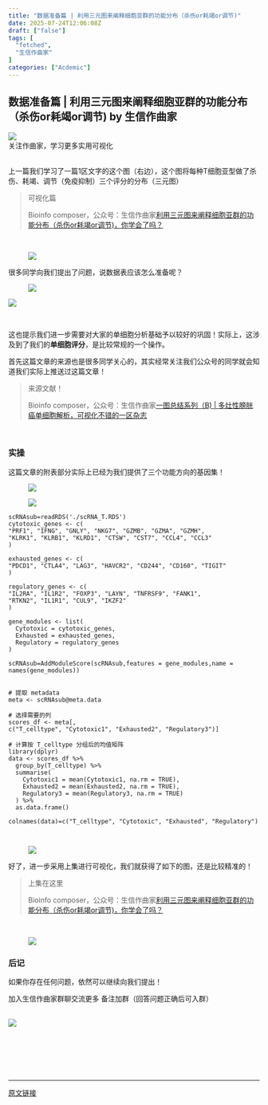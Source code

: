 ```yaml
---
title: "数据准备篇 | 利用三元图来阐释细胞亚群的功能分布（杀伤or耗竭or调节)"
date: 2025-07-24T12:06:08Z
draft: ["false"]
tags: [
  "fetched",
  "生信作曲家"
]
categories: ["Acdemic"]
---
```

数据准备篇 | 利用三元图来阐释细胞亚群的功能分布（杀伤or耗竭or调节) by 生信作曲家
------
<div><section nodeleaf=""><img data-src="https://mmbiz.qpic.cn/mmbiz_png/mo60jlFOtaCozlciapViazFwsheN5FpWR4zDN1LVmIOqyRl8lIDAUDNFuuBTibhz8KpnAnJib4HHV1Rslib2QTnpgog/640?wx_fmt=png&amp;from=appmsg" data-ratio="0.47474747474747475" data-s="300,640" data-type="png" data-w="1287" type="block" data-imgfileid="100007432" src="https://mmbiz.qpic.cn/mmbiz_png/mo60jlFOtaCozlciapViazFwsheN5FpWR4zDN1LVmIOqyRl8lIDAUDNFuuBTibhz8KpnAnJib4HHV1Rslib2QTnpgog/640?wx_fmt=png&amp;from=appmsg"></section><section><span leaf="">关注作曲家，学习更多实用可视化</span></section><section nodeleaf=""><mp-common-profile data-pluginname="mpprofile" data-nickname="生信作曲家" data-alias="Bioinfo_composer" data-from="0" data-headimg="http://mmbiz.qpic.cn/mmbiz_png/mo60jlFOtaDQIG3BiaPDOAtTJDzqbyPp4crVHnib8fS6Gp6DMjvJJkK9bhPWe6wpNujV93n60FymcjAOfum0t9PA/0?wx_fmt=png" data-signature="交流生物信息学习经验，分享科研SCI撰写思路和规范，传递最新生物医药资讯。" data-id="MzI5ODI0NzM2OQ==" data-is_biz_ban="0" data-service_type="1" data-verify_status="0"></mp-common-profile></section><section><section><span leaf=""><br></span></section><section data-pm-slice="3 2 []"><section data-tool="mdnice编辑器" data-website="https://www.mdnice.com" data-pm-slice="0 0 []"><p data-tool="mdnice编辑器"><span leaf="">上一篇我们学习了一篇1区文字的这个图（右边），这个图将每种T细胞亚型做了杀伤、耗竭、调节（免疫抑制）三个评分的分布（三元图）</span></p><blockquote><section><p><span leaf="">可视化篇</span></p></section><section data-json="%7B%22type%22%3A%22inner%22%2C%22article%22%3A%7B%22title%22%3A%22%E5%88%A9%E7%94%A8%E4%B8%89%E5%85%83%E5%9B%BE%E6%9D%A5%E9%98%90%E9%87%8A%E7%BB%86%E8%83%9E%E4%BA%9A%E7%BE%A4%E7%9A%84%E5%8A%9F%E8%83%BD%E5%88%86%E5%B8%83%EF%BC%88%E6%9D%80%E4%BC%A4or%E8%80%97%E7%AB%ADor%E8%B0%83%E8%8A%82)%EF%BC%8C%E4%BD%A0%E5%AD%A6%E4%BC%9A%E4%BA%86%E5%90%97%EF%BC%9F%22%2C%22url%22%3A%22http%3A%2F%2Fmp.weixin.qq.com%2Fs%3F__biz%3DMzI5ODI0NzM2OQ%3D%3D%26mid%3D2247491126%26idx%3D1%26sn%3Dc7b432d9cb2d6d113df1b87acd2e9687%26chksm%3Deca9eb90dbde628618e84be8b0aef363fea4951ee903eda4354672e69032f9b0d8060aac6f44%23rd%22%2C%22nickname%22%3A%22%E7%94%9F%E4%BF%A1%E4%BD%9C%E6%9B%B2%E5%AE%B6%22%2C%22authorName%22%3A%22Bioinfo%20composer%22%7D%7D"><span>Bioinfo composer，公众号：生信作曲家<a href="http://mp.weixin.qq.com/s?__biz=MzI5ODI0NzM2OQ==&amp;mid=2247491126&amp;idx=1&amp;sn=c7b432d9cb2d6d113df1b87acd2e9687&amp;chksm=eca9eb90dbde628618e84be8b0aef363fea4951ee903eda4354672e69032f9b0d8060aac6f44#rd">利用三元图来阐释细胞亚群的功能分布（杀伤or耗竭or调节)，你学会了吗？</a></span></section></blockquote><p data-tool="mdnice编辑器"><span leaf=""><br></span></p><figure data-tool="mdnice编辑器"><span leaf=""><img data-src="https://mmbiz.qpic.cn/mmbiz_png/mo60jlFOtaB7xrUElDibQzST5Y1HlN1aF2I27ibJ0CmZpBjw2onTLIAIVFOxYNnpfunKBkZiavaANgWibKMsfUDOwg/640?wx_fmt=png&amp;from=appmsg" data-ratio="0.4685073339085418" data-type="png" data-w="1159" data-imgfileid="100007504" src="https://mmbiz.qpic.cn/mmbiz_png/mo60jlFOtaB7xrUElDibQzST5Y1HlN1aF2I27ibJ0CmZpBjw2onTLIAIVFOxYNnpfunKBkZiavaANgWibKMsfUDOwg/640?wx_fmt=png&amp;from=appmsg"></span></figure><p data-tool="mdnice编辑器"><span leaf="">很多同学向我们提出了问题，说数据表应该怎么准备呢？</span></p><figure data-tool="mdnice编辑器"><span leaf=""><img data-src="https://mmbiz.qpic.cn/mmbiz_png/mo60jlFOtaB7xrUElDibQzST5Y1HlN1aFPuK6icFWQkibwl8XicamOt0o9eRzYjMcCNayQGP5PbPOvGnJwYurFMDoA/640?wx_fmt=png&amp;from=appmsg" data-ratio="0.6260017809439002" data-type="png" data-w="1123" data-imgfileid="100007502" src="https://mmbiz.qpic.cn/mmbiz_png/mo60jlFOtaB7xrUElDibQzST5Y1HlN1aFPuK6icFWQkibwl8XicamOt0o9eRzYjMcCNayQGP5PbPOvGnJwYurFMDoA/640?wx_fmt=png&amp;from=appmsg"></span></figure></section><section nodeleaf=""><img data-src="https://mmbiz.qpic.cn/mmbiz_png/mo60jlFOtaB7xrUElDibQzST5Y1HlN1aF52dH61HM7IF12hicYORcUicibQSrp2QdicU91RUahIMZUcA3liafZibJPI9w/640?wx_fmt=png&amp;from=appmsg" data-ratio="0.6280400572246065" data-s="300,640" data-type="png" data-w="699" type="block" data-imgfileid="100007509" src="https://mmbiz.qpic.cn/mmbiz_png/mo60jlFOtaB7xrUElDibQzST5Y1HlN1aF52dH61HM7IF12hicYORcUicibQSrp2QdicU91RUahIMZUcA3liafZibJPI9w/640?wx_fmt=png&amp;from=appmsg"></section><section data-tool="mdnice编辑器" data-website="https://www.mdnice.com" data-pm-slice="0 0 []"><figure data-tool="mdnice编辑器"><span leaf=""><br></span></figure><p data-tool="mdnice编辑器"><span leaf="">这也提示我们进一步需要对大家的单细胞分析基础予以较好的巩固！实际上，这涉及到了我们的</span><strong><span leaf="">单细胞评分</span></strong><span leaf="">，是比较常规的一个操作。</span></p><p data-tool="mdnice编辑器"><span leaf="">首先这篇文章的来源也是很多同学关心的，其实经常关注我们公众号的同学就会知道我们实际上推送过这篇文章！</span></p><blockquote><section><p><span leaf="">来源文献！</span></p></section><section data-json="%7B%22type%22%3A%22inner%22%2C%22article%22%3A%7B%22title%22%3A%22%E4%B8%80%E5%9B%BE%E6%80%BB%E7%BB%93%E7%B3%BB%E5%88%97%EF%BC%88B)%20%7C%20%E5%A4%9A%E7%81%B6%E6%80%A7%E8%86%80%E8%83%B1%E7%99%8C%E5%8D%95%E7%BB%86%E8%83%9E%E8%A7%A3%E6%9E%90%EF%BC%8C%E5%8F%AF%E8%A7%86%E5%8C%96%E4%B8%8D%E9%94%99%E7%9A%84%E4%B8%80%E5%8C%BA%E6%9D%82%E5%BF%97%22%2C%22url%22%3A%22http%3A%2F%2Fmp.weixin.qq.com%2Fs%3F__biz%3DMzI5ODI0NzM2OQ%3D%3D%26mid%3D2247491096%26idx%3D1%26sn%3D1a4e0e2f59295d9fff1d92058ab954ff%26chksm%3Deca9ebbedbde62a84a200832f06847c91d3ec394fac5578918443195b840790cf42fc2cee9df%23rd%22%2C%22nickname%22%3A%22%E7%94%9F%E4%BF%A1%E4%BD%9C%E6%9B%B2%E5%AE%B6%22%2C%22authorName%22%3A%22Bioinfo%20composer%22%7D%7D"><span>Bioinfo composer，公众号：生信作曲家<a href="http://mp.weixin.qq.com/s?__biz=MzI5ODI0NzM2OQ==&amp;mid=2247491096&amp;idx=1&amp;sn=1a4e0e2f59295d9fff1d92058ab954ff&amp;chksm=eca9ebbedbde62a84a200832f06847c91d3ec394fac5578918443195b840790cf42fc2cee9df#rd">一图总结系列（B) | 多灶性膀胱癌单细胞解析，可视化不错的一区杂志</a></span></section></blockquote><p data-tool="mdnice编辑器"><span leaf=""><br></span></p><h3 data-tool="mdnice编辑器"><span></span><span><span leaf="">实操</span></span><span></span></h3><p data-tool="mdnice编辑器"><span leaf="">这篇文章的附表部分实际上已经为我们提供了三个功能方向的基因集！</span></p><figure data-tool="mdnice编辑器"><span leaf=""><img data-src="https://mmbiz.qpic.cn/mmbiz_png/mo60jlFOtaB7xrUElDibQzST5Y1HlN1aFjpoeibWQiaiay1fDVPicTsNrrDsNKobIjGiaGCAxEePKTbbTQB5TibnmPVUw/640?wx_fmt=png&amp;from=appmsg" data-ratio="0.9491133384734002" data-type="png" data-w="1297" data-imgfileid="100007505" src="https://mmbiz.qpic.cn/mmbiz_png/mo60jlFOtaB7xrUElDibQzST5Y1HlN1aFjpoeibWQiaiay1fDVPicTsNrrDsNKobIjGiaGCAxEePKTbbTQB5TibnmPVUw/640?wx_fmt=png&amp;from=appmsg"></span></figure><figure data-tool="mdnice编辑器"><span leaf=""><img data-src="https://mmbiz.qpic.cn/mmbiz_png/mo60jlFOtaB7xrUElDibQzST5Y1HlN1aFRDbM8ibyicVxE9lCXrUWtvP4NVzjoicLfhlDibfby7V95cOMBHNsicIVhug/640?wx_fmt=png&amp;from=appmsg" data-ratio="1.139697322467986" data-type="png" data-w="859" data-imgfileid="100007501" src="https://mmbiz.qpic.cn/mmbiz_png/mo60jlFOtaB7xrUElDibQzST5Y1HlN1aFRDbM8ibyicVxE9lCXrUWtvP4NVzjoicLfhlDibfby7V95cOMBHNsicIVhug/640?wx_fmt=png&amp;from=appmsg"></span></figure><pre data-tool="mdnice编辑器"><span data-cacheurl="" data-remoteid=""></span><code><span leaf="">scRNAsub=readRDS(</span><span><span leaf="">'./scRNA_T.RDS'</span></span><span leaf="">)</span><span leaf=""><br></span><span leaf="">cytotoxic_genes &lt;- c(</span><span leaf=""><br></span><span><span leaf="">"PRF1"</span></span><span leaf="">, </span><span><span leaf="">"IFNG"</span></span><span leaf="">, </span><span><span leaf="">"GNLY"</span></span><span leaf="">, </span><span><span leaf="">"NKG7"</span></span><span leaf="">, </span><span><span leaf="">"GZMB"</span></span><span leaf="">, </span><span><span leaf="">"GZMA"</span></span><span leaf="">, </span><span><span leaf="">"GZMH"</span></span><span leaf="">,</span><span leaf=""><br></span><span><span leaf="">"KLRK1"</span></span><span leaf="">, </span><span><span leaf="">"KLRB1"</span></span><span leaf="">, </span><span><span leaf="">"KLRD1"</span></span><span leaf="">, </span><span><span leaf="">"CTSW"</span></span><span leaf="">, </span><span><span leaf="">"CST7"</span></span><span leaf="">, </span><span><span leaf="">"CCL4"</span></span><span leaf="">, </span><span><span leaf="">"CCL3"</span></span><span leaf=""><br></span><span leaf="">)</span><span leaf=""><br></span><span leaf=""><br></span><span leaf="">exhausted_genes &lt;- c(</span><span leaf=""><br></span><span><span leaf="">"PDCD1"</span></span><span leaf="">, </span><span><span leaf="">"CTLA4"</span></span><span leaf="">, </span><span><span leaf="">"LAG3"</span></span><span leaf="">, </span><span><span leaf="">"HAVCR2"</span></span><span leaf="">, </span><span><span leaf="">"CD244"</span></span><span leaf="">, </span><span><span leaf="">"CD160"</span></span><span leaf="">, </span><span><span leaf="">"TIGIT"</span></span><span leaf=""><br></span><span leaf="">)</span><span leaf=""><br></span><span leaf=""><br></span><span leaf="">regulatory_genes &lt;- c(</span><span leaf=""><br></span><span><span leaf="">"IL2RA"</span></span><span leaf="">, </span><span><span leaf="">"IL1R2"</span></span><span leaf="">, </span><span><span leaf="">"FOXP3"</span></span><span leaf="">, </span><span><span leaf="">"LAYN"</span></span><span leaf="">, </span><span><span leaf="">"TNFRSF9"</span></span><span leaf="">, </span><span><span leaf="">"FANK1"</span></span><span leaf="">,</span><span leaf=""><br></span><span><span leaf="">"RTKN2"</span></span><span leaf="">, </span><span><span leaf="">"IL1R1"</span></span><span leaf="">, </span><span><span leaf="">"CUL9"</span></span><span leaf="">, </span><span><span leaf="">"IKZF2"</span></span><span leaf=""><br></span><span leaf="">)</span><span leaf=""><br></span><span leaf=""><br></span><span leaf="">gene_modules &lt;- list(</span><span leaf=""><br></span><span leaf="">  Cytotoxic = cytotoxic_genes,</span><span leaf=""><br></span><span leaf="">  Exhausted = exhausted_genes,</span><span leaf=""><br></span><span leaf="">  Regulatory = regulatory_genes</span><span leaf=""><br></span><span leaf="">)</span><span leaf=""><br></span><span leaf=""><br></span><span leaf="">scRNAsub=AddModuleScore(scRNAsub,features = gene_modules,name = names(gene_modules))</span><span leaf=""><br></span><span leaf=""><br></span><span leaf=""><br></span><span><span leaf=""># 提取 metadata</span></span><span leaf=""><br></span><span leaf="">meta &lt;- scRNAsub@meta.data</span><span leaf=""><br></span><span leaf=""><br></span><span><span leaf=""># 选择需要的列</span></span><span leaf=""><br></span><span leaf="">scores_df &lt;- meta[, c(</span><span><span leaf="">"T_celltype"</span></span><span leaf="">, </span><span><span leaf="">"Cytotoxic1"</span></span><span leaf="">, </span><span><span leaf="">"Exhausted2"</span></span><span leaf="">, </span><span><span leaf="">"Regulatory3"</span></span><span leaf="">)]</span><span leaf=""><br></span><span leaf=""><br></span><span><span leaf=""># 计算按 T_celltype 分组后的均值矩阵</span></span><span leaf=""><br></span><span><span leaf="">library</span></span><span leaf="">(dplyr)</span><span leaf=""><br></span><span leaf="">data &lt;- scores_df %&gt;%</span><span leaf=""><br></span><span leaf="">  group_by(T_celltype) %&gt;%</span><span leaf=""><br></span><span leaf="">  summarise(</span><span leaf=""><br></span><span leaf="">    Cytotoxic1 = mean(Cytotoxic1, na.rm = </span><span><span leaf="">TRUE</span></span><span leaf="">),</span><span leaf=""><br></span><span leaf="">    Exhausted2 = mean(Exhausted2, na.rm = </span><span><span leaf="">TRUE</span></span><span leaf="">),</span><span leaf=""><br></span><span leaf="">    Regulatory3 = mean(Regulatory3, na.rm = </span><span><span leaf="">TRUE</span></span><span leaf="">)</span><span leaf=""><br></span><span leaf="">  ) %&gt;%</span><span leaf=""><br></span><span leaf="">  as.data.frame()</span><span leaf=""><br></span><span leaf=""><br></span><span leaf="">colnames(data)=c(</span><span><span leaf="">"T_celltype"</span></span><span leaf="">, </span><span><span leaf="">"Cytotoxic"</span></span><span leaf="">, </span><span><span leaf="">"Exhausted"</span></span><span leaf="">, </span><span><span leaf="">"Regulatory"</span></span><span leaf="">)</span><span leaf=""><br></span><span leaf=""><br></span><span leaf=""><br></span></code></pre><figure data-tool="mdnice编辑器"><span leaf=""><img data-src="https://mmbiz.qpic.cn/mmbiz_png/mo60jlFOtaB7xrUElDibQzST5Y1HlN1aFbnib1GWHUNP5b7PFndiaJGTmn0MqNicwH2AKO4bBwnovdrjLGrgZXmMJA/640?wx_fmt=png&amp;from=appmsg" data-ratio="0.5027262813522355" data-type="png" data-w="917" data-imgfileid="100007503" src="https://mmbiz.qpic.cn/mmbiz_png/mo60jlFOtaB7xrUElDibQzST5Y1HlN1aFbnib1GWHUNP5b7PFndiaJGTmn0MqNicwH2AKO4bBwnovdrjLGrgZXmMJA/640?wx_fmt=png&amp;from=appmsg"></span></figure><p data-tool="mdnice编辑器"><span leaf="">好了，进一步采用上集进行可视化，我们就获得了如下的图，还是比较精准的！</span></p><blockquote><section><p><span leaf="">上集在这里</span></p></section><section data-json="%7B%22type%22%3A%22inner%22%2C%22article%22%3A%7B%22title%22%3A%22%E5%88%A9%E7%94%A8%E4%B8%89%E5%85%83%E5%9B%BE%E6%9D%A5%E9%98%90%E9%87%8A%E7%BB%86%E8%83%9E%E4%BA%9A%E7%BE%A4%E7%9A%84%E5%8A%9F%E8%83%BD%E5%88%86%E5%B8%83%EF%BC%88%E6%9D%80%E4%BC%A4or%E8%80%97%E7%AB%ADor%E8%B0%83%E8%8A%82)%EF%BC%8C%E4%BD%A0%E5%AD%A6%E4%BC%9A%E4%BA%86%E5%90%97%EF%BC%9F%22%2C%22url%22%3A%22http%3A%2F%2Fmp.weixin.qq.com%2Fs%3F__biz%3DMzI5ODI0NzM2OQ%3D%3D%26mid%3D2247491126%26idx%3D1%26sn%3Dc7b432d9cb2d6d113df1b87acd2e9687%26chksm%3Deca9eb90dbde628618e84be8b0aef363fea4951ee903eda4354672e69032f9b0d8060aac6f44%23rd%22%2C%22nickname%22%3A%22%E7%94%9F%E4%BF%A1%E4%BD%9C%E6%9B%B2%E5%AE%B6%22%2C%22authorName%22%3A%22Bioinfo%20composer%22%7D%7D"><span>Bioinfo composer，公众号：生信作曲家<a href="http://mp.weixin.qq.com/s?__biz=MzI5ODI0NzM2OQ==&amp;mid=2247491126&amp;idx=1&amp;sn=c7b432d9cb2d6d113df1b87acd2e9687&amp;chksm=eca9eb90dbde628618e84be8b0aef363fea4951ee903eda4354672e69032f9b0d8060aac6f44#rd">利用三元图来阐释细胞亚群的功能分布（杀伤or耗竭or调节)，你学会了吗？</a></span></section></blockquote><p data-tool="mdnice编辑器"><span leaf=""><br></span></p><figure data-tool="mdnice编辑器"><span leaf=""><img data-src="https://mmbiz.qpic.cn/mmbiz_png/mo60jlFOtaB7xrUElDibQzST5Y1HlN1aFb70C9ZkHrMvfwicv0aiapdQmPM3Lrh8wrgpVTj3QZGlqVR31siapamteg/640?wx_fmt=png&amp;from=appmsg" data-ratio="0.8272208638956805" data-type="png" data-w="1227" data-imgfileid="100007507" src="https://mmbiz.qpic.cn/mmbiz_png/mo60jlFOtaB7xrUElDibQzST5Y1HlN1aFb70C9ZkHrMvfwicv0aiapdQmPM3Lrh8wrgpVTj3QZGlqVR31siapamteg/640?wx_fmt=png&amp;from=appmsg"></span></figure><h3 data-tool="mdnice编辑器"><span></span><span><span leaf="">后记</span></span><span></span></h3><p data-tool="mdnice编辑器"><span leaf="">如果你存在任何问题，依然可以继续向我们提出！</span></p></section><p data-tool="mdnice编辑器"><span leaf="">加入生信作曲家群聊交流更多 备注加群（回答问题正确后可入群）</span></p><section><span leaf=""><br></span></section><section nodeleaf=""><img data-src="https://mmbiz.qpic.cn/mmbiz_jpg/mo60jlFOtaBGpGicRlf1uIRz5z4icMGickywJW7jQIkU4lafb2SfXxTwtD6ia0Twl7EePYmgFGpYULxQ1Ym9GVbKibw/640?wx_fmt=jpeg" data-ratio="1" data-s="300,640" data-type="jpeg" data-w="512" type="block" data-imgfileid="100001321" src="https://mmbiz.qpic.cn/mmbiz_jpg/mo60jlFOtaBGpGicRlf1uIRz5z4icMGickywJW7jQIkU4lafb2SfXxTwtD6ia0Twl7EePYmgFGpYULxQ1Ym9GVbKibw/640?wx_fmt=jpeg"></section></section><p data-tool="mdnice编辑器"><span leaf=""><br></span></p><p data-tool="mdnice编辑器"><span leaf=""><br></span></p></section><section><span leaf=""><br></span></section><p><mp-style-type data-value="3"></mp-style-type></p></div>  
<hr>
<a href="https://mp.weixin.qq.com/s/Ovr1TJad1PoAy13kTEq9Xg",target="_blank" rel="noopener noreferrer">原文链接</a>
